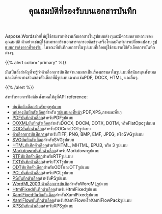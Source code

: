 ﻿---
title: คุณสมบัติที่รองรับบนเอกสารบันทึก
second_title: Aspose.WordsสำหรับJava
articleTitle: คุณสมบัติที่รองรับบนเอกสารบันทึก
linktitle: คุณสมบัติที่รองรับบนเอกสารบันทึก
description: "บันทึกเอกสารในรูปแบบที่นิยมมากที่สุดและรองรับคุณสมบัติมากมายMicrosoft Word."
type: docs
weight: 30
url: /th/java/supported-features-on-document-save/
timestamp: 2024-01-27-14-07-04
---

Aspose.Wordsช่วยให้ผู้ใช้สามารถทำงานกับเอกสารในรูปแบบต่างๆและมีความหลากหลายของคุณสมบัติ ตัวอย่างเช่นผู้ใช้สามารถสร้างเอกสารจากรอยขีดข่วนหรือโหลดมันทำการเปลี่ยนแปลงบ [รูปแบบการส่งออกที่รองรับ](/words/java/supported-document-formats/). ในขณะที่บันทึกเอกสารในรูปแบบที่เลือกผู้ใช้สามารถใช้ตัวเลือกการบันทึกต่างๆ.

{{% alert color="primary" %}}

มันเป็นสิ่งสำคัญที่จะรู้ว่าตัวเลือกการบันทึกจำนวนมากเป็นเรื่องธรรมดาในรูปแบบที่สนับสนุนทั้งหมดและมีเพียงบางส่วนของตัวเลือกที่มีรูปแบบเฉพาะเช่นPDF, DOCX, HTML, และอื่นๆ.

{{% /alert %}}

สำหรับรายการฟังก์ชันทั้งหมดให้ดูที่API reference:

- [บันทึกตัวเลือกสำหรับทุกรูปแบบ](https://reference.aspose.com/words/java/com.aspose.words/saveoptions/)
- [หน้าคงบันทึกตัวเลือก](https://reference.aspose.com/words/java/com.aspose.words/fixedpagesaveoptions/)สำหรับ [รูปแบบคงที่หน้า](/words/java/converting-to-fixed-page-format/):PDF,XPS,ภาพและอื่นๆ
- [PDFบันทึกตัวเลือก](https://reference.aspose.com/words/java/com.aspose.words/pdfsaveoptions/)สำหรับPDFรูปแบบ
- [OOXMLบันทึกตัวเลือก](https://reference.aspose.com/words/java/com.aspose.words/ooxmlsaveoptions/)สำหรับDOCX, DOCM, DOTX, DOTM, หรือFlatOpcรูปแบบ
- [DOCบันทึกตัวเลือก](https://reference.aspose.com/words/java/com.aspose.words/docsaveoptions/)สำหรับDOCและDOTรูปแบบ
- [ตัวเลือกการบันทึกภาพ](https://reference.aspose.com/words/java/com.aspose.words/imagesaveoptions/)สำหรับTIFF, PNG, BMP, EMF, JPEG, หรือSVGรูปแบบ
- [SVGบันทึกตัวเลือก](https://reference.aspose.com/words/java/com.aspose.words/svgsaveoptions/)สำหรับSVGรูปแบบ
- [HTMLบันทึกตัวเลือก](https://reference.aspose.com/words/java/com.aspose.words/htmlsaveoptions/)สำหรับHTML, MHTML, EPUB, หรือ 3 รูปแบบ
- [Markdownบันทึกตัวเลือก](https://reference.aspose.com/words/java/com.aspose.words/markdownsaveoptions/)สำหรับMarkdownรูปแบบ
- [RTFบันทึกตัวเลือก](https://reference.aspose.com/words/java/com.aspose.words/rtfsaveoptions/)สำหรับRTFรูปแบบ
- [TXTบันทึกตัวเลือก](https://reference.aspose.com/words/java/com.aspose.words/txtsaveoptions/)สำหรับTXTรูปแบบ
- [ODTบันทึกตัวเลือก](https://reference.aspose.com/words/java/com.aspose.words/odtsaveoptions/)สำหรับODTและOTTรูปแบบ
- [PCLบันทึกตัวเลือก](https://reference.aspose.com/words/java/com.aspose.words/pclsaveoptions/)สำหรับPCLรูปแบบ
- [PSบันทึกตัวเลือก](https://reference.aspose.com/words/java/com.aspose.words/pssaveoptions/)สำหรับPSรูปแบบ
- [WordML2003 ตัวเลือกการบันทึก](https://reference.aspose.com/words/java/com.aspose.words/wordml2003saveoptions/)สำหรับWordMLรูปแบบ
- [HtmlFixedบันทึกตัวเลือก](https://reference.aspose.com/words/java/com.aspose.words/htmlfixedsaveoptions/)สำหรับHtmlFixedรูปแบบ
- [XamlFixedบันทึกตัวเลือก](https://reference.aspose.com/words/java/com.aspose.words/xamlfixedsaveoptions/)สำหรับXamlFixedรูปแบบ
- [XamlFlowบันทึกตัวเลือก](https://reference.aspose.com/words/java/com.aspose.words/xamlflowsaveoptions/)สำหรับXamlFlowหรือXamlFlowPackรูปแบบ
- [XPSบันทึกตัวเลือก](https://reference.aspose.com/words/java/com.aspose.words/xpssaveoptions/)สำหรับXPSรูปแบบ
